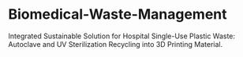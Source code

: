 # Biomedical-Waste-Management
Integrated Sustainable Solution for Hospital Single-Use Plastic Waste: Autoclave and UV Sterilization Recycling into 3D Printing Material.
